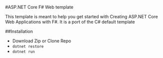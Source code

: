 #ASP.NET Core F# Web template

This template is meant to help you get started with Creating ASP.NET Core Web Applications with F#.
It is a port of the C# default template

##Installation
 - Download Zip or Clone Repo
 - `dotnet restore`
 - `dotnet run`